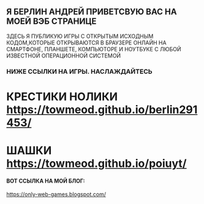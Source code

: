 ## Я БЕРЛИН АНДРЕЙ ПРИВЕТСВУЮ ВАС НА МОЕЙ ВЭБ СТРАНИЦЕ
ЗДЕСЬ Я ПУБЛИКУЮ ИГРЫ С ОТКРЫТЫМ ИСХОДНЫМ КОДОМ,КОТОРЫЕ ОТКРЫВАЮТСЯ В БРАУЗЕРЕ ОНЛАЙН НА СМАРТФОНЕ, ПЛАНШЕТЕ, КОМПЬЮТОРЕ И НОУТБУКЕ С ЛЮБОЙ ИЗВЕСТНОЙ ОПЕРАЦИОННОЙ СИСТЕМОЙ

### НИЖЕ ССЫЛКИ НА ИГРЫ. НАСЛАЖДАЙТЕСЬ

# КРЕСТИКИ НОЛИКИ https://towmeod.github.io/berlin291453/ 
# ШАШКИ https://towmeod.github.io/poiuyt/

#### ВОТ ССЫЛКА НА МОЙ БЛОГ:
https://only-web-games.blogspot.com/
